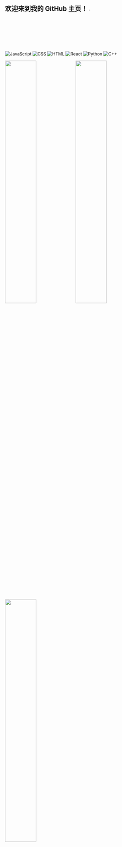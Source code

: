 ## 欢迎来到我的 GitHub 主页！ <img height="3%" width="3%" src="https://camo.githubusercontent.com/d3359cb00ab0b5ed8f2e1fe3fceb4fbaf3b614340f8c0db99c17b9f50b351770/68747470733a2f2f656d6f6a69732e736c61636b6d6f6a69732e636f6d2f656d6f6a69732f696d616765732f313533313834393433302f343234362f626c6f622d73756e676c61737365732e6769663f31353331383439343330"/>

![JavaScript](https://img.shields.io/badge/JavaScript-%E2%9D%A4-yellow) ![CSS](https://img.shields.io/badge/CSS-%E2%9D%A4-blue) ![HTML](https://img.shields.io/badge/HTML-%E2%9D%A4-orange) ![React](https://img.shields.io/badge/React-%E2%9D%A4-blueviolet) ![Python](https://img.shields.io/badge/Python-%E2%9D%A4-brightgreen) ![C++](https://img.shields.io/badge/C++-%E2%9D%A4-blue)

<span>
<img align="center"   width="45%" src="https://github-readme-stats.vercel.app/api?username=Douc1998&show_icons=true&theme=default&locale=CN" />
</span>
<span>
<img align="center"  width="45%" src="https://github-readme-stats.vercel.app/api/top-langs/?username=Douc1998&layout=compact&theme=default&locale=CN&card_width=395" />
</span>
<span>
<img align="center"  width="45%" src="http://github-readme-streak-stats.herokuapp.com?user=Douc1998&theme=default&locale=zh_Hans&date_format=M%20j%5B%2C%20Y%5D"/>
</span>





